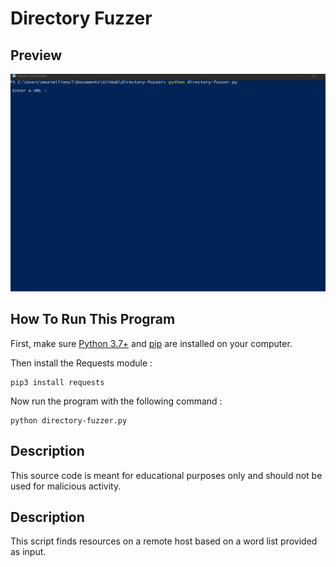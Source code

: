 # Directory Fuzzer

## Preview

![](directory-fuzzer-animation.gif)

## How To Run This Program

First, make sure [Python 3.7+](https://www.python.org/downloads/) and [pip](https://pypi.org/project/pip/) are installed on your computer.

Then install the Requests module :

	pip3 install requests
  
Now run the program with the following command :

	python directory-fuzzer.py
  
## Description

This source code is meant for educational purposes only and should not be used for malicious activity.

## Description

This script finds resources on a remote host based on a word list provided as input.
